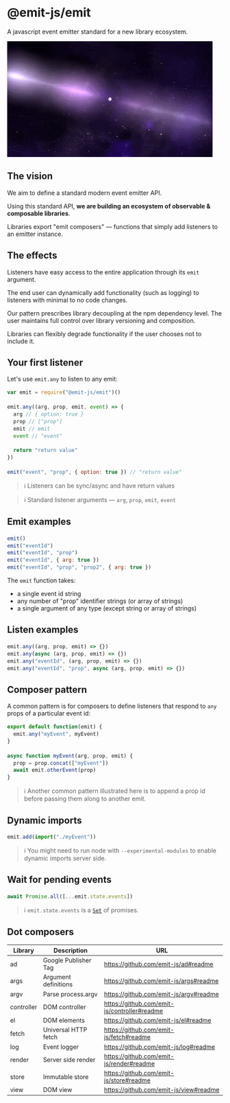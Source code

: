 # @emit-js/emit

A javascript event emitter standard for a new library ecosystem.

![emit](emit.gif)

## The vision

We aim to define a standard modern event emitter API.

Using this standard API, **we are building an ecosystem of observable & composable libraries**.

Libraries export "emit composers" — functions that simply add listeners to an emitter instance.

## The effects

Listeners have easy access to the entire application through its `emit` argument.

The end user can dynamically add functionality (such as logging) to listeners with minimal to no code changes.

Our pattern prescribes library decoupling at the npm dependency level. The user maintains full control over library versioning and composition.

Libraries can flexibly degrade functionality if the user chooses not to include it.

## Your first listener

Let's use `emit.any` to listen to any emit:

```js
var emit = require("@emit-js/emit")()

emit.any((arg, prop, emit, event) => {
  arg // { option: true }
  prop // ["prop"]
  emit // emit
  event // "event"

  return "return value"
})

emit("event", "prop", { option: true }) // "return value"
```

> ℹ️ Listeners can be sync/async and have return values

> ℹ️ Standard listener arguments — `arg`, `prop`, `emit`, `event`

## Emit examples

```js
emit()
emit("eventId")
emit("eventId", "prop")
emit("eventId", { arg: true })
emit("eventId", "prop", "prop2", { arg: true })
```

The `emit` function takes:

- a single event id string
- any number of "prop" identifier strings (or array of strings)
- a single argument of any type (except string or array of strings)

## Listen examples

```js
emit.any((arg, prop, emit) => {})
emit.any(async (arg, prop, emit) => {})
emit.any("eventId", (arg, prop, emit) => {})
emit.any("eventId", "prop", async (arg, prop, emit) => {})
```

## Composer pattern

A common pattern is for composers to define listeners that respond to `any` props of a particular event id:

```js
export default function(emit) {
  emit.any("myEvent", myEvent)
}

async function myEvent(arg, prop, emit) {
  prop = prop.concat(["myEvent"])
  await emit.otherEvent(prop)
}
```

> ℹ️ Another common pattern illustrated here is to append a prop id before passing them along to another emit.

## Dynamic imports

```js
emit.add(import("./myEvent"))
```

> ℹ️ You might need to run node with `--experimental-modules` to enable dynamic imports server side.

## Wait for pending events

```js
await Promise.all([...emit.state.events])
```

> ℹ️ `emit.state.events` is a [`Set`](https://developer.mozilla.org/en-US/docs/Web/JavaScript/Reference/Global_Objects/Set) of promises.

## Dot composers

| Library    | Description          | URL                                          |
| ---------- | -------------------- | -------------------------------------------- |
| ad         | Google Publisher Tag | https://github.com/emit-js/ad#readme         |
| args       | Argument definitions | https://github.com/emit-js/args#readme       |
| argv       | Parse process.argv   | https://github.com/emit-js/argv#readme       |
| controller | DOM controller       | https://github.com/emit-js/controller#readme |
| el         | DOM elements         | https://github.com/emit-js/el#readme         |
| fetch      | Universal HTTP fetch | https://github.com/emit-js/fetch#readme      |
| log        | Event logger         | https://github.com/emit-js/log#readme        |
| render     | Server side render   | https://github.com/emit-js/render#readme     |
| store      | Immutable store      | https://github.com/emit-js/store#readme      |
| view       | DOM view             | https://github.com/emit-js/view#readme       |
